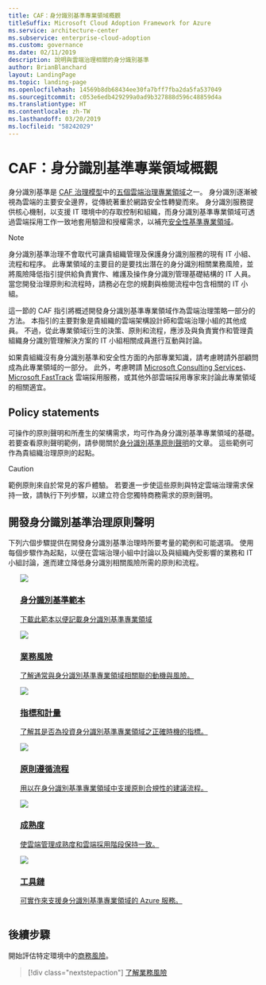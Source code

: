 ```yaml
---
title: CAF：身分識別基準專業領域概觀
titleSuffix: Microsoft Cloud Adoption Framework for Azure
ms.service: architecture-center
ms.subservice: enterprise-cloud-adoption
ms.custom: governance
ms.date: 02/11/2019
description: 說明與雲端治理相關的身分識別基準
author: BrianBlanchard
layout: LandingPage
ms.topic: landing-page
ms.openlocfilehash: 14569b8db68434ee30fa7bff7fba2da5fa537049
ms.sourcegitcommit: c053e6edb429299a0ad9b327888d596c48859d4a
ms.translationtype: HT
ms.contentlocale: zh-TW
ms.lasthandoff: 03/20/2019
ms.locfileid: "58242029"
---
```

# <a name="caf-identity-baseline-discipline-overview"></a>CAF：身分識別基準專業領域概觀

身分識別基準是 [CAF 治理模型](../overview.md)中的[五個雲端治理專業領域](../governance-disciplines.md)之一。 身分識別逐漸被視為雲端的主要安全邊界，從傳統著重於網路安全性轉變而來。 身分識別服務提供核心機制，以支援 IT 環境中的存取控制和組織，而身分識別基準專業領域可透過雲端採用工作一致地套用驗證和授權需求，以補充[安全性基準專業領域](../security-baseline/overview.md)。

> [!NOTE]
> 身分識別基準治理不會取代可讓貴組織管理及保護身分識別服務的現有 IT 小組、流程和程序。 此專業領域的主要目的是要找出潛在的身分識別相關業務風險，並將風險降低指引提供給負責實作、維護及操作身分識別管理基礎結構的 IT 人員。 當您開發治理原則和流程時，請務必在您的規劃與檢閱流程中包含相關的 IT 小組。

這一節的 CAF 指引將概述開發身分識別基準專業領域作為雲端治理策略一部分的方法。 本指引的主要對象是貴組織的雲端架構設計師和雲端治理小組的其他成員。 不過，從此專業領域衍生的決策、原則和流程，應涉及與負責實作和管理貴組織身分識別管理解決方案的 IT 小組相關成員進行互動與討論。

如果貴組織沒有身分識別基準和安全性方面的內部專業知識，請考慮聘請外部顧問成為此專業領域的一部分。 此外，考慮聘請 [Microsoft Consulting Services](https://www.microsoft.com/enterprise/services)、[Microsoft FastTrack](https://azure.microsoft.com/programs/azure-fasttrack) 雲端採用服務，或其他外部雲端採用專家來討論此專業領域的相關適宜。

## <a name="policy-statements"></a>Policy statements

可操作的原則聲明和所產生的架構需求，均可作為身分識別基準專業領域的基礎。 若要查看原則聲明範例，請參閱關於[身分識別基準原則聲明](./policy-statements.md)的文章。 這些範例可作為貴組織治理原則的起點。

> [!CAUTION]
> 範例原則來自於常見的客戶體驗。 若要進一步使這些原則與特定雲端治理需求保持一致，請執行下列步驟，以建立符合您獨特商務需求的原則聲明。

## <a name="developing-identity-baseline-governance-policy-statements"></a>開發身分識別基準治理原則聲明

下列六個步驟提供在開發身分識別基準治理時所要考量的範例和可能選項。 使用每個步驟作為起點，以便在雲端治理小組中討論以及與組織內受影響的業務和 IT 小組討論，進而建立降低身分識別相關風險所需的原則和流程。

<!-- markdownlint-disable MD033 -->

<ul class="panelContent cardsE">
<li style="display: flex; flex-direction: column;">
    <a href="./template.md">
        <div class="cardSize">
            <div class="cardPadding" >
                <div class="card" >
                    <div class="cardImageOuter">
                        <div class="cardImage">
                            <img src="../../_images/governance/process-template.png" class="x-hidden-focus"/>
                        </div>
                    </div>
                    <div class="cardText" style="padding-left:0px;">
                        <h3>身分識別基準範本</h3>
                        <p class="x-hidden-focus">下載此範本以便記載身分識別基準專業領域</p>
                    </div>
                </div>
            </div>
        </div>
    </a>
</li><li style="display: flex; flex-direction: column;">
    <a href="./business-risks.md">
        <div class="cardSize">
            <div class="cardPadding" >
                <div class="card" >
                    <div class="cardImageOuter">
                        <div class="cardImage">
                            <img src="../../_images/governance/process-risks.png" class="x-hidden-focus"/>
                        </div>
                    </div>
                    <div class="cardText" style="padding-left:0px;">
                        <h3>業務風險</h3>
                        <p class="x-hidden-focus">了解通常與身分識別基準專業領域相關聯的動機與風險。</p>
                    </div>
                </div>
            </div>
        </div>
    </a>
</li>
<li style="display: flex; flex-direction: column;">
    <a href="./metrics-tolerance.md">
        <div class="cardSize">
            <div class="cardPadding" >
                <div class="card" >
                    <div class="cardImageOuter">
                        <div class="cardImage">
                            <img src="../../_images/governance/process-metrics.png" class="x-hidden-focus"/>
                        </div>
                    </div>
                    <div class="cardText" style="padding-left:0px;">
                        <h3>指標和計量</h3>
                        <p class="x-hidden-focus">了解其是否為投資身分識別基準專業領域之正確時機的指標。</p>
                    </div>
                </div>
            </div>
        </div>
    </a>
</li>
<li style="display: flex; flex-direction: column;">
    <a href="./compliance-processes.md">
        <div class="cardSize">
            <div class="cardPadding" >
                <div class="card" >
                    <div class="cardImageOuter">
                        <div class="cardImage">
                            <img src="../../_images/governance/process-enforce.png" class="x-hidden-focus"/>
                        </div>
                    </div>
                    <div class="cardText" style="padding-left:0px;">
                        <h3>原則遵循流程</h3>
                        <p class="x-hidden-focus">用以在身分識別基準專業領域中支援原則合規性的建議流程。</p>
                    </div>
                </div>
            </div>
        </div>
    </a>
</li>
<li style="display: flex; flex-direction: column;">
    <a href="./discipline-improvement.md">
        <div class="cardSize">
            <div class="cardPadding" >
                <div class="card" >
                    <div class="cardImageOuter">
                        <div class="cardImage">
                            <img src="../../_images/governance/process-maturity.png" class="x-hidden-focus"/>
                        </div>
                    </div>
                    <div class="cardText" style="padding-left:0px;">
                        <h3>成熟度</h3>
                        <p class="x-hidden-focus">使雲端管理成熟度和雲端採用階段保持一致。</p>
                    </div>
                </div>
            </div>
        </div>
    </a>
</li>
<li style="display: flex; flex-direction: column;">
    <a href="./toolchain.md">
        <div class="cardSize">
            <div class="cardPadding" >
                <div class="card" >
                    <div class="cardImageOuter">
                        <div class="cardImage">
                            <img src="../../_images/governance/process-toolchain.png" class="x-hidden-focus"/>
                        </div>
                    </div>
                    <div class="cardText" style="padding-left:0px;">
                        <h3>工具鏈</h3>
                        <p class="x-hidden-focus">可實作來支援身分識別基準專業領域的 Azure 服務。</p>
                    </div>
                </div>
            </div>
        </div>
    </a>
</li>
</ul>

<!-- markdownlint-enable MD033 -->

## <a name="next-steps"></a>後續步驟

開始評估特定環境中的[商務風險](./business-risks.md)。

> [!div class="nextstepaction"]
> [了解業務風險](./business-risks.md)
